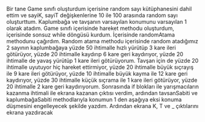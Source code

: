 Bir tane Game sınıfı oluşturdum içerisine random sayı kütüphanesini dahil ettim ve sayiK, sayiT değişkenlerine 10 ile 100 arasında random sayı oluşturttum.
      Kaplumbağa ve tavşanın varsayılan konumunu varsayılan 1 olarak atadım.
      Game sınıfı içerisinde hareket methodu oluşturdum, içerisinde sonsuz while döngüsü kurdum. İçerisinde randomAtama methodunu çağırdım. Random atama methodu içerisinde random atadığımız 2 sayının kaplumbağaya yüzde 50 ihtimalle hızlı yürütüp 3 kare ileri götürüyor, yüzde 20 ihtimalle kaydırıp 6 kare geri kaydırıyor, yüzde 20 ihtimalle de yavaş yürütüp 1 kare ileri götürüyorum. Tavşan için de yüzde 20 ihtimalle uyutuyor hiç hareket ettirmiyor, yüzde 20 ihtimalle büyük sıçrayış ile 9 kare ileri götürüyor, yüzde 10 ihtimalle büyük kayma ile 12 kare geri kaydırıyor, yüzde 30 ihtimalle küçük sıçrama ile 1 kare ileri götürüyor, yüzde 20 ihtimalle 2 kare geri kaydırıyorum. Sonrasında if blokları ile yarışmacıların kazanma ihtimali ile ekrana kazanan çıktısı verdim, ardından tavsanSabiti ve kaplumbağaSabiti methodlarıyla konumun 1 den aşağıya eksi konuma düşmesini engelleyecek şekilde yazdım. Ardından ekrana  K, T ve _ çıktılarını ekrana yazdıracak 

